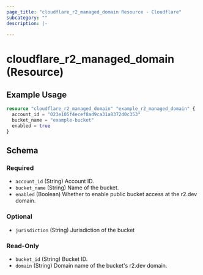 ```yaml
---
page_title: "cloudflare_r2_managed_domain Resource - Cloudflare"
subcategory: ""
description: |-
  
---
```


# cloudflare_r2_managed_domain (Resource)



## Example Usage

```terraform
resource "cloudflare_r2_managed_domain" "example_r2_managed_domain" {
  account_id = "023e105f4ecef8ad9ca31a8372d0c353"
  bucket_name = "example-bucket"
  enabled = true
}
```

<!-- schema generated by tfplugindocs -->
## Schema

### Required

- `account_id` (String) Account ID.
- `bucket_name` (String) Name of the bucket.
- `enabled` (Boolean) Whether to enable public bucket access at the r2.dev domain.

### Optional

- `jurisdiction` (String) Jurisdiction of the bucket

### Read-Only

- `bucket_id` (String) Bucket ID.
- `domain` (String) Domain name of the bucket's r2.dev domain.


